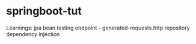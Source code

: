 # springboot-tut



Learnings:
jpa
bean
testing endpoint - generated-requests.http
repository 
dependency injection
